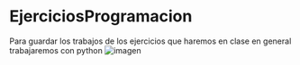 # EjerciciosProgramacion 
 Para guardar los trabajos de los ejercicios que haremos en clase en general trabajaremos con python
![imagen](https://www.google.com/url?sa=i&url=https%3A%2F%2Fwww.python.org%2F&psig=AOvVaw0Pp5A__2PU69DzFxY4Kalm&ust=1643832392170000&source=images&cd=vfe&ved=0CAgQjRxqFwoTCKClm_Wm3_UCFQAAAAAdAAAAABAD)
